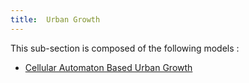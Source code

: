 ```yaml
---
title:  Urban Growth
---
```



This sub-section is composed of the following models :

* [Cellular Automaton Based Urban Growth](references#UrbanGrowthrastermodel)

